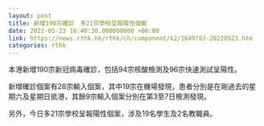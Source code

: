 ```yaml
---
layout: post
title: 新增190宗確診　多21宗學校呈報陽性個案
date: 2022-05-23 16:40:30.000000000 +08:00
link: https://news.rthk.hk/rthk/ch/component/k2/1649783-20220523.htm
categories: rthk
---
```


本港新增190宗新冠病毒確診，包括94宗核酸檢測及96宗快速測試呈陽性。

新增確診個案有28宗輸入個案，其中19宗在機場發現，患者分別是在剛過去的星期六及星期日抵港，其餘9宗輸入個案分別在第3至7日檢測發現。

另外，今日多21宗學校呈報陽性個案，涉及19名學生及2名教職員。
